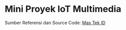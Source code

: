 # Mini Proyek IoT Multimedia
Sumber Referensi dan Source Code: [Mas Tek ID](https://www.youtube.com/channel/UCR1nE8ajZGj7rzI0bfG9ZGg)
